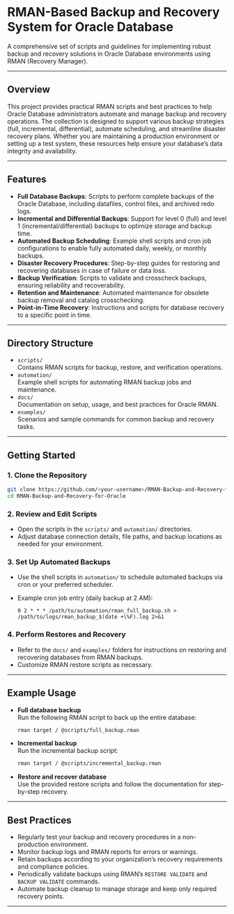 # RMAN-Based Backup and Recovery System for Oracle Database

A comprehensive set of scripts and guidelines for implementing robust backup and recovery solutions in Oracle Database environments using RMAN (Recovery Manager).

---

## Overview

This project provides practical RMAN scripts and best practices to help Oracle Database administrators automate and manage backup and recovery operations. The collection is designed to support various backup strategies (full, incremental, differential), automate scheduling, and streamline disaster recovery plans. Whether you are maintaining a production environment or setting up a test system, these resources help ensure your database’s data integrity and availability.

---

## Features

- **Full Database Backups**: Scripts to perform complete backups of the Oracle Database, including datafiles, control files, and archived redo logs.
- **Incremental and Differential Backups**: Support for level 0 (full) and level 1 (incremental/differential) backups to optimize storage and backup time.
- **Automated Backup Scheduling**: Example shell scripts and cron job configurations to enable fully automated daily, weekly, or monthly backups.
- **Disaster Recovery Procedures**: Step-by-step guides for restoring and recovering databases in case of failure or data loss.
- **Backup Verification**: Scripts to validate and crosscheck backups, ensuring reliability and recoverability.
- **Retention and Maintenance**: Automated maintenance for obsolete backup removal and catalog crosschecking.
- **Point-in-Time Recovery**: Instructions and scripts for database recovery to a specific point in time.

---

## Directory Structure

- `scripts/`  
  Contains RMAN scripts for backup, restore, and verification operations.
- `automation/`  
  Example shell scripts for automating RMAN backup jobs and maintenance.
- `docs/`  
  Documentation on setup, usage, and best practices for Oracle RMAN.
- `examples/`  
  Scenarios and sample commands for common backup and recovery tasks.

---

## Getting Started

### 1. Clone the Repository

```bash
git clone https://github.com/<your-username>/RMAN-Backup-and-Recovery-for-Oracle.git
cd RMAN-Backup-and-Recovery-for-Oracle
```

### 2. Review and Edit Scripts

- Open the scripts in the `scripts/` and `automation/` directories.
- Adjust database connection details, file paths, and backup locations as needed for your environment.

### 3. Set Up Automated Backups

- Use the shell scripts in `automation/` to schedule automated backups via cron or your preferred scheduler.
- Example cron job entry (daily backup at 2 AM):

  ```
  0 2 * * * /path/to/automation/rman_full_backup.sh > /path/to/logs/rman_backup_$(date +\%F).log 2>&1
  ```

### 4. Perform Restores and Recovery

- Refer to the `docs/` and `examples/` folders for instructions on restoring and recovering databases from RMAN backups.
- Customize RMAN restore scripts as necessary.

---

## Example Usage

- **Full database backup**  
  Run the following RMAN script to back up the entire database:

  ```bash
  rman target / @scripts/full_backup.rman
  ```

- **Incremental backup**  
  Run the incremental backup script:

  ```bash
  rman target / @scripts/incremental_backup.rman
  ```

- **Restore and recover database**  
  Use the provided restore scripts and follow the documentation for step-by-step recovery.

---

## Best Practices

- Regularly test your backup and recovery procedures in a non-production environment.
- Monitor backup logs and RMAN reports for errors or warnings.
- Retain backups according to your organization’s recovery requirements and compliance policies.
- Periodically validate backups using RMAN’s `RESTORE VALIDATE` and `BACKUP VALIDATE` commands.
- Automate backup cleanup to manage storage and keep only required recovery points.

---
